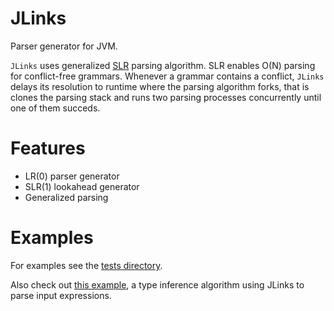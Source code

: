 # JLinks

Parser generator for JVM.

`JLinks` uses generalized [SLR](https://en.wikipedia.org/wiki/Simple_LR_parser) parsing algorithm. SLR enables O(N)
parsing for conflict-free grammars. Whenever a grammar contains a conflict, `JLinks` delays its resolution to runtime
where the parsing algorithm forks, that is clones the parsing stack and runs two parsing processes concurrently until
one of them succeds.

# Features

* LR(0) parser generator
* SLR(1) lookahead generator
* Generalized parsing

# Examples

For examples see the [tests directory](https://github.com/serid/jlinks/tree/master/src/test/kotlin/jitrs/links).

Also check out [this example](https://github.com/serid/jlinks/tree/master/src/main/kotlin/jitrs/algorithmj),
a type inference algorithm using JLinks to parse input expressions. 
